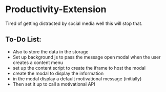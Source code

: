# Productivity-Extension


Tired of getting distracted by social media well this will stop that. 


## To-Do List: 
- Also to store the data in the storage 
- Set up background js to pass the message open modal when the user creates a content menu 
- set up the content script to create the iframe to host the modal 
- create the modal to display the information 
- in the modal display a default motivational message (initially) 
- Then set it up to call a motivational API 
